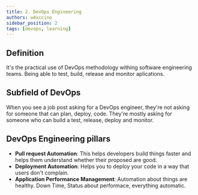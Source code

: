 ```yaml
---
title: 2. DevOps Engineering
authors: w4xccino
sidebar_position: 2
tags: [devops, learning]
---
```


## Definition
It's the practical use of DevOps methodology withing software engineering teams. Being able to test, build, release and monitor aplications.

## Subfield of DevOps
When you see a job post asking for a DevOps engineer, they're not asking for someone that can plan, deploy, code. They're mostly asking for someone who can build a test, release, deploy and monitor. 

## DevOps Engineering pillars
- **Pull request Automation**: This helps developers build things faster and helps them understand whether their proposed are good. 
- **Deployment Automation**:  Helps you to deploy your code in a way that users don't complain. 
- **Application Performance Management**: Automation about things are healthy. Down Time, Status about performace, everything automatic. 








